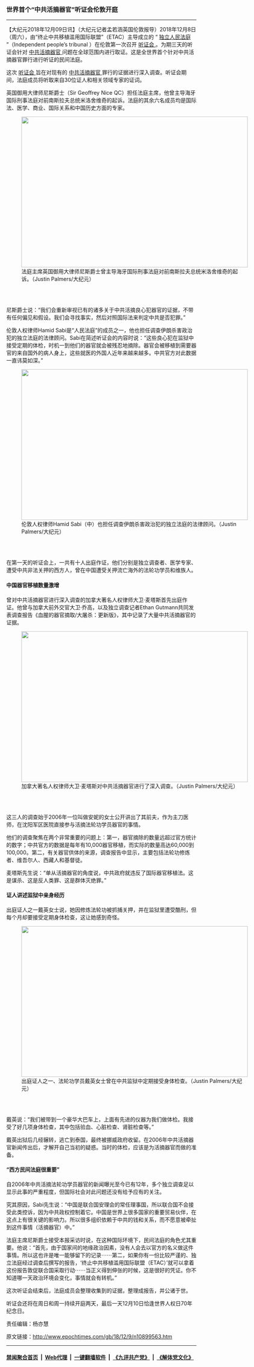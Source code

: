 ### 世界首个“中共活摘器官”听证会伦敦开庭
------------------------

<p>
 【大纪元2018年12月09日讯】（大纪元记者孟若涵英国伦敦报导）2018年12月8日（周六），由“终止中共移植滥用国际联盟”（ETAC）主导成立的 “
 <a href="http://www.epochtimes.com/gb/tag/%E7%8B%AC%E7%AB%8B%E4%BA%BA%E6%B0%91%E6%B3%95%E5%BA%AD.html">
  独立人民法庭
 </a>
 ”（Independent people’s tribunal ）在伦敦第一次召开
 <a href="http://www.epochtimes.com/gb/tag/%E5%90%AC%E8%AF%81%E4%BC%9A.html">
  听证会
 </a>
 。为期三天的听证会针对
 <a href="http://www.epochtimes.com/gb/tag/%E4%B8%AD%E5%85%B1%E6%B4%BB%E6%91%98%E5%99%A8%E5%AE%98.html">
  中共活摘器官
 </a>
 问题在全球范围内进行取证。这是全世界首个针对中共活摘器官罪行进行听证的民间法庭。
</p>
<p>
 这次
 <a href="http://www.epochtimes.com/gb/tag/%E5%90%AC%E8%AF%81%E4%BC%9A.html">
  听证会
 </a>
 旨在对现有的
 <a href="http://www.epochtimes.com/gb/tag/%E4%B8%AD%E5%85%B1%E6%B4%BB%E6%91%98%E5%99%A8%E5%AE%98.html">
  中共活摘器官
 </a>
 罪行的证据进行深入调查。听证会期间，法庭成员将听取来自30位证人和相关领域专家的证词。
</p>
<p>
 英国御用大律师尼斯爵士（Sir Geoffrey Nice QC）担任法庭主席，他曾主导海牙国际刑事法庭对前南斯拉夫总统米洛舍维奇的起诉。法庭的其余六名成员均是国际法、医学、商业、国际关系和中国历史方面的专家。
</p>
<figure class="wp-caption aligncenter" id="attachment_10899567" style="width: 600px">
 <a href="http://i.epochtimes.com/assets/uploads/2018/12/156e8cf882eb2a90_ttl7dayFyi__2-_____Sir_Geoffrey_Nice_QC______Justin_Palmers____.jpg">
  <img alt="" class="size-large wp-image-10899567" height="400" src="http://i.epochtimes.com/assets/uploads/2018/12/156e8cf882eb2a90_ttl7dayFyi__2-_____Sir_Geoffrey_Nice_QC______Justin_Palmers____-600x400.jpg" width="600"/>
 </a>
 <br/><figcaption class="wp-caption-text">
  法庭主席英国御用大律师尼斯爵士曾主导海牙国际刑事法庭对前南斯拉夫总统米洛舍维奇的起诉。（Justin Palmers/大纪元）
 </figcaption><br/>
</figure><br/>
<p>
 尼斯爵士说：“我们会重新审视已有的诸多关于中共活摘良心犯器官的证据，不带有任何偏见和假设。我们会寻找事实，然后对照国际法来判定中共是否犯罪。”
</p>
<p>
 伦敦人权律师Hamid Sabi是“人民法庭”的成员之一，他也担任调查伊朗杀害政治犯的独立法庭的法律顾问。Sabi在简述听证会的内容时说：“这些良心犯在监狱中接受定期的体检，时机一到他们的器官就会被残忍地摘除。器官会被移植到需要器官的来自国外的病人身上，这些就医的外国人近年来越来越多。中共官方对此数据一直讳莫如深。”
</p>
<figure class="wp-caption aligncenter" id="attachment_10899568" style="width: 600px">
 <a href="http://i.epochtimes.com/assets/uploads/2018/12/156e8cfb8196a720_ttl7daylUa__3-_______Hamid_Sabi__________Justin_Palmers____.jpg">
  <img alt="" class="size-large wp-image-10899568" height="400" src="http://i.epochtimes.com/assets/uploads/2018/12/156e8cfb8196a720_ttl7daylUa__3-_______Hamid_Sabi__________Justin_Palmers____-600x400.jpg" width="600"/>
 </a>
 <br/><figcaption class="wp-caption-text">
  伦敦人权律师Hamid Sabi（中）也担任调查伊朗杀害政治犯的独立法庭的法律顾问。（Justin Palmers/大纪元）
 </figcaption><br/>
</figure><br/>
<p>
 在第一天的听证会上，一共有十人出庭作证，他们分别是独立调查者、医学专家、遭受中共非法关押的西方人，曾在中国遭受关押流亡海外的法轮功学员和维族人。
</p>
<h4>
 中国器官移植数量激增
</h4>
<p>
 曾对中共活摘器官进行深入调查的加拿大著名人权律师大卫·麦塔斯首先出庭作证。他曾与加拿大前外交官大卫·乔高，以及独立调查记者Ethan Gutmann共同发表调查报告《血腥的器官摘取/大屠杀：更新版》，其中记录了大量中共活摘器官的证据。
</p>
<figure class="wp-caption aligncenter" id="attachment_10899571" style="width: 600px">
 <a href="http://i.epochtimes.com/assets/uploads/2018/12/156e8cfcb88dcd98_ttl7dayTNj__4-__________________Justin_Palmers____.jpg">
  <img alt="" class="size-large wp-image-10899571" height="400" src="http://i.epochtimes.com/assets/uploads/2018/12/156e8cfcb88dcd98_ttl7dayTNj__4-__________________Justin_Palmers____-600x400.jpg" width="600"/>
 </a>
 <br/><figcaption class="wp-caption-text">
  加拿大著名人权律师大卫·麦塔斯对中共活摘器官进行了深入调查。（Justin Palmers/大纪元）
 </figcaption><br/>
</figure><br/>
<p>
 这三人的调查始于2006年一位叫做安妮的女士公开讲出了其前夫，作为主刀医师，在沈阳军区医院直接参与活摘法轮功学员器官的事情。
</p>
<p>
 他们的调查聚焦在两个非常重要的问题上：第一，器官摘除的数量远超过官方统计的数字；中共官方的数据是每年有10,000器官移植，而实际的数量高达60,000到100,000。第二，有关器官供体的来源，调查报告中显示，主要包括法轮功修炼者、维吾尔人、西藏人和基督徒。
</p>
<p>
 麦塔斯先生说：“单从活摘器官的角度说，中共政府就违反了国际器官移植法。这是谋杀、这是反人类罪、这是群体灭绝罪。”
</p>
<h4>
 证人讲述监狱中亲身经历
</h4>
<p>
 出庭证人之一戴英女士说，她因修炼法轮功被抓捕关押，并在监狱里遭受酷刑，但每个月却要接受定期身体检查，这让她感到奇怪。
</p>
<figure class="wp-caption aligncenter" id="attachment_10899572" style="width: 600px">
 <a href="http://i.epochtimes.com/assets/uploads/2018/12/156e8cfe0d5bcbd0_ttl7dayMJI__5-_______________Justin_Palmers____.jpg">
  <img alt="" class="size-large wp-image-10899572" height="400" src="http://i.epochtimes.com/assets/uploads/2018/12/156e8cfe0d5bcbd0_ttl7dayMJI__5-_______________Justin_Palmers____-600x400.jpg" width="600"/>
 </a>
 <br/><figcaption class="wp-caption-text">
  出庭证人之一、法轮功学员戴英女士曾在中共监狱中定期接受身体检查。（Justin Palmers/大纪元）
 </figcaption><br/>
</figure><br/>
<p>
 戴英说：“我们被带到一个豪华大巴车上，上面有先进的仪器为我们做体检。我接受了好几项身体检查，其中包括验血、心脏检查、肾脏检查等。”
</p>
<p>
 戴英出狱后几经辗转，逃亡到泰国，最终被挪威政府收留。在2006年中共活摘器官新闻传出后，才解开自己当初的疑惑。当时的体检，应该是为活摘器官而做的准备。
</p>
<h4>
 “西方民间法庭很重要”
</h4>
<p>
 自2006年中共活摘法轮功学员器官的新闻曝光至今已有12年，多个独立调查足以显示此事的严重程度，但国际社会对此问题还没有给予应有的关注。
</p>
<p>
 究其原因，Sabi先生说：“中国是联合国安理会的常任理事国，所以联合国不会接受此类控诉，因为中共政权控制着它。中国是世界上很多国家的重要贸易伙伴，在这点上有很关键的影响力。所以很多组织依赖于中共的钱和关系，而不愿意被牵扯到这件事情（活摘器官）中。”
</p>
<p>
 法庭主席尼斯爵士接受本报采访时说，在这种国际环境下，民间法庭的角色尤其重要。他说：“首先，由于国家间的地缘政治因素，没有人会去以官方的名义做这件事情。所以这也许是唯一能够留下的记录⋯⋯第二，如果你有一份比较严谨的、独立法庭经过调查后撰写的报告，‘终止中共移植滥用国际联盟（ETAC）’就可以拿着这份报告敦促联合国采取行动⋯⋯当正义得到伸张的时候，这是很好的凭证。你不知道哪一天政治环境会变化，事情就会有转机。”
</p>
<p>
 这次听证会结束后，法庭成员会整理收集到的证据，整理成报告，并公诸于世。
</p>
<p>
 听证会还将在周日和周一持续开庭两天，最后一天12月10日恰逢世界人权日70年纪念日。
</p>
<p>
 责任编辑：杨亦慧
</p>

原文链接：http://www.epochtimes.com/gb/18/12/9/n10899563.htm


------------------------
#### [禁闻聚合首页](https://github.com/gfw-breaker/banned-news/blob/master/README.md) &nbsp;|&nbsp; [Web代理](https://github.com/gfw-breaker/open-proxy/blob/master/README.md) &nbsp;|&nbsp; [一键翻墙软件](https://github.com/gfw-breaker/nogfw/blob/master/README.md) &nbsp;|&nbsp; [《九评共产党》](https://github.com/gfw-breaker/9ping.md/blob/master/README.md#九评之一评共产党是什么) &nbsp;|&nbsp; [《解体党文化》](https://github.com/gfw-breaker/jtdwh.md/blob/master/README.md#绪论)